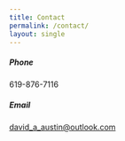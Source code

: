 ```yaml
---
title: Contact
permalink: /contact/
layout: single
---
```

##### Phone
619-876-7116
##### Email
david_a_austin@outlook.com
